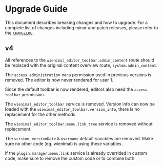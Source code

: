 # Upgrade Guide

This document describes breaking changes and how to upgrade. For a complete list of changes including minor and patch releases, please refer to the [`CHANGELOG`](CHANGELOG.md).

## v4
All references to the `wienimal_editor_toolbar.admin_content` route should be replaced with the original content overview route, `system.admin_content`.

The `access administration menu` permission used in previous versions is removed. The editor is now never rendered for user 1.  

Since the default toolbar is now rendered, editors also need the `access toolbar` permission.

The `wienimal_editor_toolbar` service is removed. Version info can now be loaded with the 
 `wienimal_editor_toolbar.version_info`, there is no replacement for the other methods.

The `wienimal_editor_toolbar.menu.link_tree` service is removed without replacement.

The `version`, `versionDate` & `username` default variables are removed. Make sure no other code (eg. wienimal) is 
 using these variables.

If the `plugin.manager.menu.link` service is already overrided in custom code, make sure to remove the custom code or 
 to combine both.
